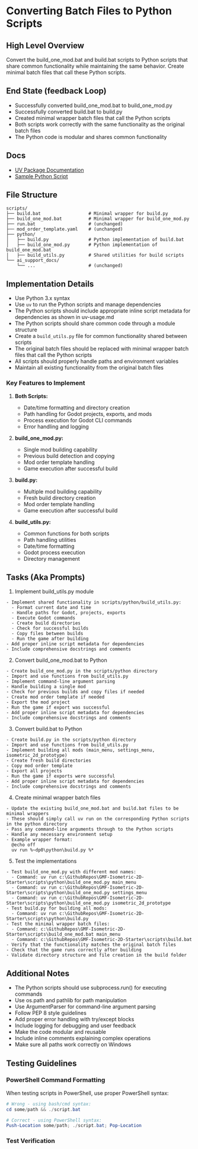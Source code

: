 # Converting Batch Files to Python Scripts

## High Level Overview

Convert the build_one_mod.bat and build.bat scripts to Python scripts that share common functionality while maintaining the same behavior. Create minimal batch files that call these Python scripts.

## End State (feedback Loop)

- Successfully converted build_one_mod.bat to build_one_mod.py
- Successfully converted build.bat to build.py
- Created minimal wrapper batch files that call the Python scripts
- Both scripts work correctly with the same functionality as the original batch files
- The Python code is modular and shares common functionality

## Docs

- [UV Package Documentation](c:\GithubRepos\GMF-Isometric-2D-Starter\scripts\ai_support_docs\uv-usage.md)
- [Sample Python Script](c:\GithubRepos\GMF-Isometric-2D-Starter\scripts\ai_support_docs\run-godot-game.py)

## File Structure

```
scripts/
├── build.bat                  # Minimal wrapper for build.py
├── build_one_mod.bat          # Minimal wrapper for build_one_mod.py
├── run.bat                    # (unchanged)
├── mod_order_template.yaml    # (unchanged)
├── python/
│   ├── build.py               # Python implementation of build.bat
│   ├── build_one_mod.py       # Python implementation of build_one_mod.bat
│   ├── build_utils.py         # Shared utilities for build scripts
└── ai_support_docs/
    └── ...                    # (unchanged)
```

## Implementation Details

- Use Python 3.x syntax
- Use `uv` to run the Python scripts and manage dependencies
- The Python scripts should include appropriate inline script metadata for dependencies as shown in uv-usage.md
- The Python scripts should share common code through a module structure
- Create a `build_utils.py` file for common functionality shared between scripts
- The original batch files should be replaced with minimal wrapper batch files that call the Python scripts
- All scripts should properly handle paths and environment variables
- Maintain all existing functionality from the original batch files

### Key Features to Implement

1. **Both Scripts:**
   - Date/time formatting and directory creation
   - Path handling for Godot projects, exports, and mods
   - Process execution for Godot CLI commands
   - Error handling and logging

2. **build_one_mod.py:**
   - Single mod building capability
   - Previous build detection and copying
   - Mod order template handling
   - Game execution after successful build

3. **build.py:**
   - Multiple mod building capability
   - Fresh build directory creation
   - Mod order template handling
   - Game execution after successful build

4. **build_utils.py:**
   - Common functions for both scripts
   - Path handling utilities
   - Date/time formatting
   - Godot process execution
   - Directory management

## Tasks (Aka Prompts)

1. Implement build_utils.py module
```
- Implement shared functionality in scripts/python/build_utils.py:
  - Format current date and time
  - Handle paths for Godot, projects, exports
  - Execute Godot commands
  - Create build directories
  - Check for successful builds
  - Copy files between builds
  - Run the game after building
- Add proper inline script metadata for dependencies
- Include comprehensive docstrings and comments
```

2. Convert build_one_mod.bat to Python
```
- Create build_one_mod.py in the scripts/python directory
- Import and use functions from build_utils.py
- Implement command-line argument parsing
- Handle building a single mod
- Check for previous builds and copy files if needed
- Create mod order template if needed
- Export the mod project
- Run the game if export was successful
- Add proper inline script metadata for dependencies
- Include comprehensive docstrings and comments
```

3. Convert build.bat to Python
```
- Create build.py in the scripts/python directory
- Import and use functions from build_utils.py
- Implement building all mods (main_menu, settings_menu, isometric_2d_prototype)
- Create fresh build directories
- Copy mod order template
- Export all projects
- Run the game if exports were successful
- Add proper inline script metadata for dependencies
- Include comprehensive docstrings and comments
```

4. Create minimal wrapper batch files
```
- Update the existing build_one_mod.bat and build.bat files to be minimal wrappers
- These should simply call uv run on the corresponding Python scripts in the python directory
- Pass any command-line arguments through to the Python scripts
- Handle any necessary environment setup
- Example wrapper format:
  @echo off
  uv run %~dp0\python\build.py %*
```

5. Test the implementations
```
- Test build_one_mod.py with different mod names:
  - Command: uv run c:\GithubRepos\GMF-Isometric-2D-Starter\scripts\python\build_one_mod.py main_menu
  - Command: uv run c:\GithubRepos\GMF-Isometric-2D-Starter\scripts\python\build_one_mod.py settings_menu
  - Command: uv run c:\GithubRepos\GMF-Isometric-2D-Starter\scripts\python\build_one_mod.py isometric_2d_prototype
- Test build.py for building all mods:
  - Command: uv run c:\GithubRepos\GMF-Isometric-2D-Starter\scripts\python\build.py
- Test the minimal wrapper batch files:
  - Command: c:\GithubRepos\GMF-Isometric-2D-Starter\scripts\build_one_mod.bat main_menu
  - Command: c:\GithubRepos\GMF-Isometric-2D-Starter\scripts\build.bat
- Verify that the functionality matches the original batch files
- Check that the game runs correctly after building
- Validate directory structure and file creation in the build folder
```

## Additional Notes

- The Python scripts should use subprocess.run() for executing commands
- Use os.path and pathlib for path manipulation
- Use ArgumentParser for command-line argument parsing
- Follow PEP 8 style guidelines
- Add proper error handling with try/except blocks
- Include logging for debugging and user feedback
- Make the code modular and reusable
- Include inline comments explaining complex operations
- Make sure all paths work correctly on Windows

## Testing Guidelines

### PowerShell Command Formatting
When testing scripts in PowerShell, use proper PowerShell syntax:
```powershell
# Wrong - using bash/cmd syntax:
cd some/path && ./script.bat

# Correct - using PowerShell syntax:
Push-Location some/path; ./script.bat; Pop-Location
```

### Test Verification

